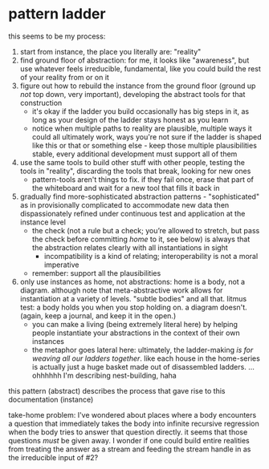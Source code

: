 # pattern ladder

this seems to be my process:

1. start from instance, the place you literally are: "reality"
2. find ground floor of abstraction: for me, it looks like "awareness", but use whatever feels irreducible, fundamental, like you could build the rest of your reality from or on it
3. figure out how to rebuild the instance from the ground floor (ground up _not_ top down, very important), developing the abstract tools for that construction
   * it's okay if the ladder you build occasionally has big steps in it, as long as your design of the ladder stays honest as you learn
   * notice when multiple paths to reality are plausible, multiple ways it could all ultimately work, ways you're not sure if the ladder is shaped like this or that or something else - keep those multiple plausibilities stable, every additional development must support all of them
4. use the same tools to build other stuff with other people, testing the tools in "reality", discarding the tools that break, looking for new ones
   * pattern-tools aren't things to fix. if they fail once, erase that part of the whiteboard and wait for a new tool that fills it back in
5. gradually find more-sophisticated abstraction patterns - "sophisticated" as in provisionally complicated to accommodate new data then dispassionately refined under continuous test and application at the instance level
   * the check (not a rule but a check; you’re allowed to stretch, but pass the check before committing _home_ to it, see below) is always that the abstraction relates clearly with all instantiations in sight
     * incompatibility is a kind of relating; interoperability is not a moral imperative
   * remember: support all the plausibilities
6. only use instances as home, not abstractions: home is a body, not a diagram. although note that meta-abstractive work allows for instantiation at a variety of levels. "subtle bodies" and all that. litmus test: a body holds you when you stop holding on. a diagram doesn't. (again, keep a journal, and keep it in the open.)
   * you can make a living (being extremely literal here) by helping people instantiate your abstractions in the context of their own instances
   * the metaphor goes lateral here: ultimately, the ladder-making _is for weaving all our ladders together_. like each house in the home-series is actually just a huge basket made out of disassembled ladders. ... ohhhhhh I'm describing nest-building, haha

this pattern (abstract) describes the process that gave rise to this documentation (instance)

take-home problem: I've wondered about places where a body encounters a question that immediately takes the body into infinite recursive regression when the body tries to answer that question directly. it seems that those questions _must_ be given away. I wonder if one could build entire realities from treating the answer as a stream and feeding the stream handle in as the irreducible input of #2?
